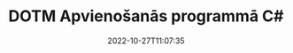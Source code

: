 ---
############################# Static ############################
layout: "auto-gen-merge"
date: 2022-10-27T11:07:35
draft: false
otherformats: dotx epub html mht mhtml odp ods odt one otp ott pdf pps ppsx ppt pptx

############################# Head ############################
head_title: "Apvienot DOTM failus programmā C# | DOTM Apvienošanās"
head_description: "Apvienojiet vairākus DOTM failus vienā failā, izmantojot C# .NET dokumentu sapludināšanas API. Apvienojiet noteiktas lapas vai lapu diapazonus no dažādiem dokumentiem vienā dokumentā."

############################# Header ############################
title: "DOTM Apvienošanās programmā C#"
description: "Apvienojiet DOTM ar dažām .NET koda rindām."
bg_image: "https://cms.admin.containerize.com/templates/aspose/App_Themes/V3/images/bg/header1.png"
bg_overlay: false
button:
    enable: true
    icon: "fas fa-arrow-down"
    label: "Lejupielādēt bezmaksas izmēģinājuma versiju"
    link: "https://downloads.groupdocs.com/merger/net"

############################# SubMenu ############################
submenu:
    enable: true

    left:
        img_alt: "GroupDocs.Merger for .NET"
        image: "https://cms.admin.containerize.com/templates/groupdocs/images/product-logos/90x90-noborder/groupdocs-merger-net.png"
        product: "GroupDocs.Merger"
        platform: ".NET"

    middle:
        button:

            # button loop
            - link: "https://apireference.groupdocs.com/merger/net"
              text: "API atsauce"

            # button loop
            - link: "https://github.com/groupdocs-merger"
              text: "Kodu piemēri"

            # button loop
            - link: "https://products.groupdocs.app/merger/family"
              text: "Tiešraides demonstrācijas"

            # button loop
            - link: "https://purchase.groupdocs.com/pricing/merger/net"
              text: "Cenu noteikšana"

    right:
        link_download: "https://downloads.groupdocs.com/merger"
        link_learn: "https://docs.groupdocs.com/merger/net"
        link_buy: "https://purchase.groupdocs.com"

############################# About ############################
about:
    enable: true
    title: "Par GroupDocs.Merger for .NET API"
    content: |
        [GroupDocs.Merger for .NET](/lv/merger/net/) nodrošina ērtu risinājumu vairāku PDF, Microsoft Office (Word, Excel, PowerPoint, OneNote), OpenDocument, HTML, attēlu un daudzus citus dokumentus vienā failā .NET lietojumprogrammās. GroupDocs.Merger ietaupīs jums daudz pūļu, jo jums ir atļauts sapludināt DOTM dokumentus — nav jāinstalē trešās puses programmatūra, darbvirsmas lietojumprogrammas vai spraudņi. Tagad nav nepieciešams tērēt savu laiku un apvienot failus manuāli! GroupDocs misija ir nodrošināt vislabāko kvalitāti un vienkāršot dokumentu apstrādes darbplūsmas.
        
        GroupDocs.Merger API ir pareizā izvēle korporatīvajiem risinājumiem, kuriem nepieciešamas failu apvienošanas funkcijas. Šīs API tiek labi atbalstītas visās lielākajās operētājsistēmās un platformās, tostarp .NET Framework, .NET Standard, .NET Core, Mono.

############################# Steps ############################
steps:
    enable: true
    title_left: "Kā sapludināt vairākus DOTM failus"
    content_left: |
        [GroupDocs.Merger for .NET](/lv/merger/net/) ļauj .NET izstrādātājiem viegli apvienot divus vai vairākus DOTM failus savās lietojumprogrammās, ieviešot daži vienkārši soļi.
        
        * Izveidojiet jaunu **Merger** gadījumu un norādiet avota dokumenta ceļu kā konstruktora parametru.
        * Izsauciet **Merger** klases **Join** un nododiet otro avota dokumenta ceļu.
        * Lai saglabātu apvienoto dokumentu, zvaniet **Save** no **Merger** klases.

    title_right: "Sistēmas prasības"
    content_right: |
        GroupDocs.Merger for .NET API tiek atbalstītas visās lielākajās platformās un operētājsistēmās. Pirms tālāk norādītā koda izpildes, lūdzu, pārliecinieties, vai jūsu sistēmā ir instalēti šādi priekšnosacījumi.

        * Operētājsistēmas: Microsoft Windows, Linux, MacOS
        * Izstrādes vides: Visual Studio, Xamarin, MonoDevelop
        * Ietvari: .NET Framework, .NET Standard, .NET Core, Mono
        * Lejupielādējiet jaunāko GroupDocs.Merger for .NET versiju no [NuGet](https://www.nuget.org/packages/groupdocs.merger)
         
    code: |
     {{% merger/additional-styles %}}
     {{< merger/code-merger title="Kā sapludināt DOTM failus, izmantojot C# piemēra kodu">}}

        ```csharp    
        // Apvienojiet DOTM failus, izmantojot GroupDocs.Merger API
        // Izveidot saplūšanu, ievadot DOTM dokumentu
        using (Merger merger = new Merger("input1.dotm"))
          {
            // Izsauciet sapludināšanas klases instances pievienošanās metodi un nododiet otrā avota dokumenta ceļu
            merger.Join("input2.dotm");
    
            // Izsauciet sapludināšanas klases instances saglabāšanas metodi, lai saglabātu sapludināto dokumentu
            merger.Save("merged-file.dotm");
          }
        ```
     {{< /merger/code-merger >}}

############################# Demos ############################
demos:
    enable: true
    title: "Tiešraides demonstrācijas — tiešsaistes lietotne dokumentu sapludināšanai"
    content: |
       Apvienojiet vairāk nekā vienu DOTM failu tūlīt, apmeklējot vietni [GroupDocs.Merger Live Demos](https://products.groupdocs.app/merger/dotm).
       Tiešraides demonstrācijai ir šādas priekšrocības.
        
############################# About Formats ############################
about_formats:
    enable: true

############################# More Formats ############################
more_formats:
    enable: true
    title: "Citu dokumentu formātu sapludināšana"
    content: |
        .NET dokumentu apvienošanas API failu formātiem un attēliem. Apvienojiet dažus no populārākajiem dokumentu formātiem, kā norādīts tālāk.

############################# Back to top ###############################
back_to_top:
    enable: true
---